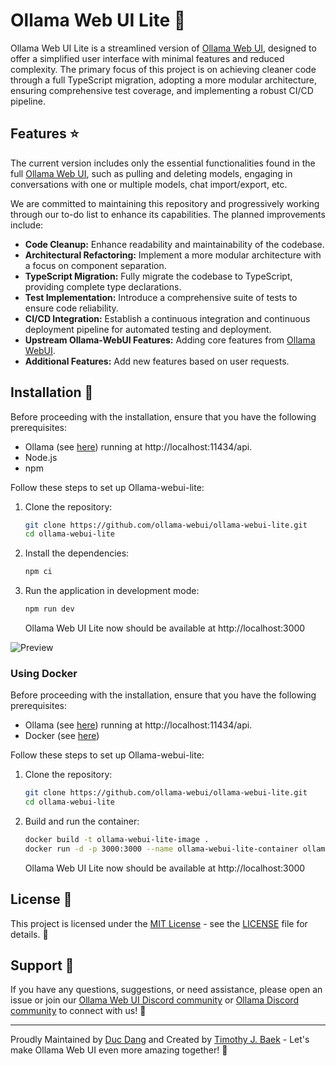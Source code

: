 # Ollama Web UI Lite 🦙

Ollama Web UI Lite is a streamlined version of [Ollama Web UI](https://github.com/ollama-webui/ollama-webui), designed to offer a simplified user interface with minimal features and reduced complexity. The primary focus of this project is on achieving cleaner code through a full TypeScript migration, adopting a more modular architecture, ensuring comprehensive test coverage, and implementing a robust CI/CD pipeline.

## Features ⭐

The current version includes only the essential functionalities found in the full [Ollama Web UI](https://github.com/ollama-webui/ollama-webui), such as pulling and deleting models, engaging in conversations with one or multiple models, chat import/export, etc.

We are committed to maintaining this repository and progressively working through our to-do list to enhance its capabilities. The planned improvements include:

- **Code Cleanup:** Enhance readability and maintainability of the codebase.
- **Architectural Refactoring:** Implement a more modular architecture with a focus on component separation.
- **TypeScript Migration:** Fully migrate the codebase to TypeScript, providing complete type declarations.
- **Test Implementation:** Introduce a comprehensive suite of tests to ensure code reliability.
- **CI/CD Integration:** Establish a continuous integration and continuous deployment pipeline for automated testing and deployment.
- **Upstream Ollama-WebUI Features:** Adding core features from [Ollama WebUI](https://github.com/ollama-webui/ollama-webui).
- **Additional Features:** Add new features based on user requests.

## Installation 🚀

Before proceeding with the installation, ensure that you have the following prerequisites:

- Ollama (see [here](https://ollama.ai/)) running at http://localhost:11434/api. 
- Node.js
- npm

Follow these steps to set up Ollama-webui-lite:

1. Clone the repository:

   ```bash
   git clone https://github.com/ollama-webui/ollama-webui-lite.git
   cd ollama-webui-lite
   ```

2. Install the dependencies:

   ```bash
   npm ci
   ```

3. Run the application in development mode:

   ```bash
   npm run dev
   ```

   Ollama Web UI Lite now should be available at http://localhost:3000

![Preview](preview.png)

### Using Docker

Before proceeding with the installation, ensure that you have the following prerequisites:

- Ollama (see [here](https://ollama.ai/)) running at http://localhost:11434/api. 
- Docker (see [here](https://www.docker.com/get-started/))

Follow these steps to set up Ollama-webui-lite:

1. Clone the repository:

   ```bash
   git clone https://github.com/ollama-webui/ollama-webui-lite.git
   cd ollama-webui-lite
   ```

2. Build and run the container:

   ```bash
   docker build -t ollama-webui-lite-image .
   docker run -d -p 3000:3000 --name ollama-webui-lite-container ollama-webui-lite-image
   ```

   Ollama Web UI Lite now should be available at http://localhost:3000

## License 📜

This project is licensed under the [MIT License](LICENSE) - see the [LICENSE](LICENSE) file for details. 📄

## Support 💬

If you have any questions, suggestions, or need assistance, please open an issue or join our
[Ollama Web UI Discord community](https://discord.gg/5rJgQTnV4s) or
[Ollama Discord community](https://discord.gg/ollama) to connect with us! 🤝

---

Proudly Maintained by [Duc Dang](https://github.com/dangminhduc1101) and Created by [Timothy J. Baek](https://github.com/tjbck) - Let's make Ollama Web UI even more amazing together! 💪
